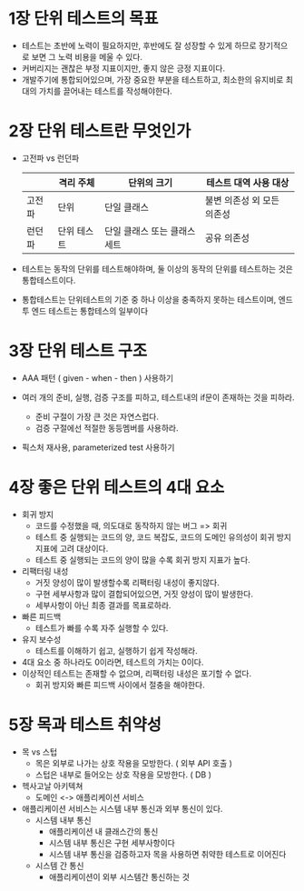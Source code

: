 # 1장 단위 테스트의 목표

-   테스트는 초반에 노력이 필요하지만, 후반에도 잘 성장할 수 있게 하므로 장기적으로 보면 그 노력 비용을 메울 수 있다.
-   커버리지는 괜찮은 부정 지표이지만, 좋지 않은 긍정 지표이다.
-   개발주기에 통합되어있으며, 가장 중요한 부분을 테스트하고, 최소한의 유지비로 최대의 가치를 끌어내는 테스트를 작성해야한다.



# 2장 단위 테스트란 무엇인가

-   고전파 vs 런던파

    |        | 격리 주체   | 단위의 크기                  | 테스트 대역 사용 대상      |
    | ------ | ----------- | ---------------------------- | -------------------------- |
    | 고전파 | 단위        | 단일 클래스                  | 불변 의존성 외 모든 의존성 |
    | 런던파 | 단위 테스트 | 단일 클래스 또는 클래스 세트 | 공유 의존성                |

-   테스트는 동작의 단위를 테스트해야하며, 둘 이상의 동작의 단위를 테스트하는 것은 통합테스트이다.
-   통합테스트는 단위테스트의 기준 중 하나 이상을 충족하지 못하는 테스트이며, 엔드 투 엔드 테스트는 통합테스의 일부이다



# 3장 단위 테스트 구조

-   AAA 패턴 ( given - when - then ) 사용하기

-   여러 개의 준비, 실행, 검증 구조를 피하고, 테스트내의 if문이 존재하는 것을 피하라.
    -   준비 구절이 가장 큰 것은 자연스럽다.
    -   검증 구절에선 적절한 동등멤버를 사용하라.
-   픽스처 재사용, parameterized test 사용하기



# 4장 좋은 단위 테스트의 4대 요소

-   회귀 방지
    -   코드를 수정했을 때, 의도대로 동작하지 않는 버그 => 회귀
    -   테스트 중 실행되는 코드의 양, 코드 복잡도, 코드의 도메인 유의성이 회귀 방지 지표에 고려 대상이다.
    -   테스트 중 실행되는 코드의 양이 많을 수록 회귀 방지 지표가 높다.
-   리팩터링 내성
    -   거짓 양성이 많이 발생할수록 리팩터링 내성이 좋지않다.
    -   구현 세부사항과 많이 결합되어있으면, 거짓 양성이 많이 발생한다.
    -   세부사항이 아닌 최종 결과를 목표로하라.
-   빠른 피드백
    -   테스트가 빠를 수록 자주 실행할 수 있다.
-   유지 보수성
    -   테스트를 이해하기 쉽고, 실행하기 쉽게 작성해라.
-   4대 요소 중 하나라도 0이라면, 테스트의 가치는 0이다.
-   이상적인 테스트는 존재할 수 없으며, 리팩터링 내성은 포기할 수 없다.
    -   회귀 방지와 빠른 피드백 사이에서 절충을 해야한다.



# 5장 목과 테스트 취약성

-   목 vs 스텁
    -   목은 외부로 나가는 상호 작용을 모방한다. ( 외부 API 호출 )
    -   스텁은 내부로 들어오는 상호 작용을 모방한다. ( DB )
-   헥사고날 아키텍쳐
    -   도메인 <-> 애플리케이션 서비스
-   애플리케이션 서비스는 시스템 내부 통신과 외부 통신이 있다.
    -   시스템 내부 통신
        -   애플리케이션 내 클래스간의 통신
        -   시스템 내부 통신은 구현 세부사항이다
        -   시스템 내부 통신을 검증하고자 목을 사용하면 취약한 테스트로 이어진다
    -   시스템 간 통신
        -   애플리케이션이 외부 시스템간 통신하는 것

